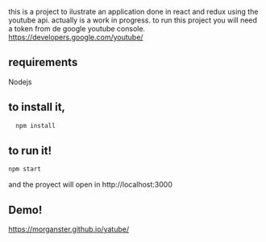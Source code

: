 this is a project to ilustrate an application done in react and redux using the youtube api.
actually is a work in progress. to run this project you will need a token from de google youtube console. 
https://developers.google.com/youtube/


## requirements
Nodejs

## to install it,
```bash
  npm install
  ```
  ## to run it!

  ```bash
  npm start
  ```
  and the proyect will open in http://localhost:3000

   ## Demo!

  https://morganster.github.io/yatube/

